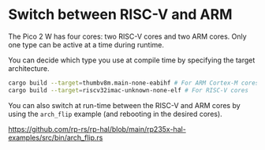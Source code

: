 # Switch between RISC-V and ARM

The Pico 2 W has four cores: two RISC-V cores and two ARM cores. Only one type can be active at a time during runtime.

You can decide which type you use at compile time by specifying the target architecture.

```bash
cargo build --target=thumbv8m.main-none-eabihf # For ARM Cortex-M cores
cargo build --target=riscv32imac-unknown-none-elf # For RISC-V cores
```

You can also switch at run-time between the RISC-V and ARM cores by using the `arch_flip` example (and rebooting in the desired cores).

<https://github.com/rp-rs/rp-hal/blob/main/rp235x-hal-examples/src/bin/arch_flip.rs>
